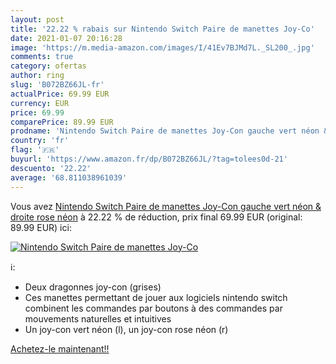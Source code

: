 ```yaml
---
layout: post
title: '22.22 % rabais sur Nintendo Switch Paire de manettes Joy-Co'
date: 2021-01-07 20:16:28
image: 'https://m.media-amazon.com/images/I/41Ev7BJMd7L._SL200_.jpg'
comments: true
category: ofertas
author: ring
slug: 'B072BZ66JL-fr'
actualPrice: 69.99 EUR
currency: EUR
price: 69.99
comparePrice: 89.99 EUR
prodname: 'Nintendo Switch Paire de manettes Joy-Con gauche vert néon & droite rose néon'
country: 'fr'
flag: '🇫🇷'
buyurl: 'https://www.amazon.fr/dp/B072BZ66JL/?tag=tolees0d-21'
descuento: '22.22'
average: '68.811038961039'
---
```


Vous avez [Nintendo Switch Paire de manettes Joy-Con gauche vert néon & droite rose néon](https://www.amazon.fr/dp/B072BZ66JL/?tag=tolees0d-21)  à  22.22 % de réduction, prix final  69.99 EUR (original: 89.99 EUR) ici:

[![Nintendo Switch Paire de manettes Joy-Co](https://m.media-amazon.com/images/I/41Ev7BJMd7L._SL200_.jpg)](https://www.amazon.fr/dp/B072BZ66JL/?tag=tolees0d-21)

ℹ️:

- Deux dragonnes joy-con (grises)
- Ces manettes permettant de jouer aux logiciels nintendo switch combinent les commandes par boutons à des commandes par mouvements naturelles et intuitives
- Un joy-con vert néon (l), un joy-con rose néon (r)

[Achetez-le maintenant!!](https://www.amazon.fr/dp/B072BZ66JL/?tag=tolees0d-21)
